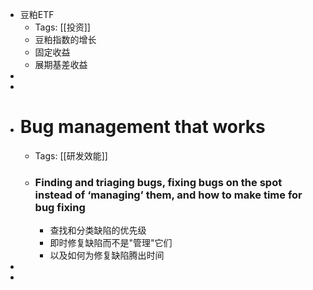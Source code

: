 - 豆粕ETF
	- Tags: [[投资]]
	- 豆粕指数的增长
	- 固定收益
	- 展期基差收益
-
-
- # Bug management that works
	- Tags: [[研发效能]]
	- ### Finding and triaging bugs, fixing bugs on the spot instead of ‘managing’ them, and how to make time for bug fixing
		- 查找和分类缺陷的优先级
		- 即时修复缺陷而不是"管理"它们
		- 以及如何为修复缺陷腾出时间
-
-